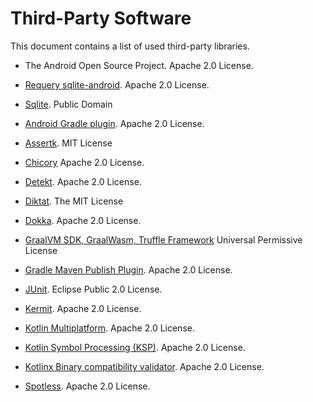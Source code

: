 # Third-Party Software

This document contains a list of used third-party libraries.

- The Android Open Source Project. Apache 2.0 License.
- [Requery sqlite-android](https://github.com/requery/sqlite-android). Apache 2.0 License.
- [Sqlite](https://www.sqlite.org/). Public Domain

- [Android Gradle plugin](https://developer.android.com/build). Apache 2.0 License.
- [Assertk](https://github.com/willowtreeapps/assertk). MIT License
- [Chicory](https://github.com/dylibso/chicory) Apache 2.0 License.
- [Detekt](https://detekt.dev/). Apache 2.0 License.
- [Diktat](https://github.com/saveourtool/diktat). The MIT License
- [Dokka](https://github.com/Kotlin/dokka). Apache 2.0 License.
- [GraalVM SDK, GraalWasm, Truffle Framework](https://github.com/oracle/graal) Universal Permissive License
- [Gradle Maven Publish Plugin](https://github.com/vanniktech/gradle-maven-publish-plugin). Apache 2.0 License.
- [JUnit](https://junit.org/junit5/). Eclipse Public 2.0 License.
- [Kermit](https://kermit.touchlab.co/). Apache 2.0 License.
- [Kotlin Multiplatform](https://kotlinlang.org). Apache 2.0 License.
- [Kotlin Symbol Processing (KSP)](https://github.com/Kotlin/binary-compatibility-validator). Apache 2.0 License.
- [Kotlinx Binary compatibility validator](https://github.com/Kotlin/binary-compatibility-validator). Apache 2.0 License.
- [Spotless](https://github.com/diffplug/spotless). Apache 2.0 License.
